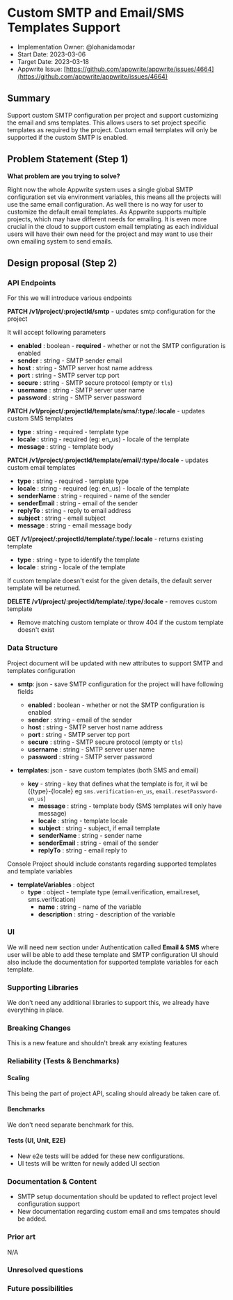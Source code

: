 # Custom SMTP and Email/SMS Templates Support

- Implementation Owner: @lohanidamodar
- Start Date: 2023-03-06
- Target Date: 2023-03-18
- Appwrite Issue: [https://github.com/appwrite/appwrite/issues/4664](https://github.com/appwrite/appwrite/issues/4664)

## Summary

[summary]: #summary

Support custom SMTP configuration per project and support customizing the email and sms templates. This allows users to set project specific templates as required by the project. Custom email templates will only be supported if the custom SMTP is enabled.

## Problem Statement (Step 1)

[problem-statement]: #problem-statement

**What problem are you trying to solve?**

Right now the whole Appwrite system uses a single global SMTP configuration set via environment variables, this means all the projects will use the same email configuration. As well there is no way for user to customize the default email templates. As Appwrite supports multiple projects, which may have different needs for emailing. It is even more crucial in the cloud to support custom email templating as each individual users will have their own need for the project and may want to use their own emailing system to send emails.

## Design proposal (Step 2)

[design-proposal]: #design-proposal

### API Endpoints

For this we will introduce various endpoints

**PATCH /v1/project/:projectId/smtp**       - updates smtp configuration for the project

It will accept following parameters

- **enabled** : boolean - **required** - whether or not the SMTP configuration is enabled
- **sender** : string - SMTP sender email
- **host** : string - SMTP server host name address
- **port** : string - SMTP server tcp port
- **secure** : string - SMTP secure protocol (empty or `tls`)
- **username** : string - SMTP server user name
- **password** : string - SMTP server password

**PATCH /v1/project/:projectId/template/sms/:type/:locale** - updates custom SMS templates

- **type** : string - required - template type
- **locale** : string - required (eg: en_us) - locale of the template
- **message** : string - template body

**PATCH /v1/project/:projectId/template/email/:type/:locale** - updates custom email templates

- **type** : string - required - template type
- **locale** : string - required (eg: en_us) - locale of the template
- **senderName** : string - required - name of the sender
- **senderEmail** : string - email of the sender
- **replyTo** : string - reply to email address
- **subject** : string - email subject
- **message** : string - email message body

**GET /v1/project/:projectId/template/:type/:locale** - returns existing template

- **type** : string - type to identify the template
- **locale** : string - locale of the template

If custom template doesn't exist for the given details, the default server template will be returned.

**DELETE /v1/project/:projectId/template/:type/:locale** - removes custom template
- Remove matching custom template or throw 404 if the custom template doesn't exist

### Data Structure

Project document will be updated with new attributes to support SMTP and templates configuration

- **smtp**: json - save SMTP configuration for the project will have following fields
    - **enabled** : boolean - whether or not the SMTP configuration is enabled
    - **sender** : string - email of the sender
    - **host** : string - SMTP server host name address
    - **port** : string - SMTP server tcp port
    - **secure** : string - SMTP secure protocol (empty or `tls`)
    - **username** : string - SMTP server user name
    - **password** : string - SMTP server password

- **templates**: json - save custom templates (both SMS and email)
    - **key** - string - key that defines what the template is for, it wil be ({type}-{locale} eg `sms.verification-en_us`, `email.resetPassword-en_us`)
        - **message** : string - template body (SMS templates will only have message)
        - **locale** : string - template locale
        - **subject** : string - subject, if email template
        - **senderName** : string - sender name
        - **senderEmail** : string - email of the sender
        - **replyTo** : string - email reply to

Console Project should include constants regarding supported templates and template variables

- **templateVariables** : object
    - **type** : object - template type (email.verification, email.reset, sms.verification)
        - **name** : string - name of the variable
        - **description** : string - description of the variable

### UI

We will need new section under Authentication called **Email & SMS** where user will be able to add these template and SMTP configuration
UI should also include the documentation for supported template variables for each template.

### Supporting Libraries

We don't need any additional libraries to support this, we already have everything in place.

### Breaking Changes

This is a new feature and shouldn't break any existing features

### Reliability (Tests & Benchmarks)

#### Scaling

This being the part of project API, scaling should already be taken care of.

#### Benchmarks

We don't need separate benchmark for this.

#### Tests (UI, Unit, E2E)

- New e2e tests will be added for these new configurations.
- UI tests will be written for newly added UI section

### Documentation & Content

- SMTP setup documentation should be updated to reflect project level configuration support
- New documentation regarding custom email and sms tempates should be added.

### Prior art

[prior-art]: #prior-art

<!--

Discuss prior art, both the good and the bad, in relation to this proposal.
A few examples of what this can include are:

- Does this functionality exist in other software, and what experience has their community had?
- For other teams: What lessons can we learn from what other communities have done here?
- Papers: Are there any published papers or great posts that discuss this? If you have some relevant papers to refer to, this can serve as a more detailed theoretical background.

This section is intended to encourage you as an author to think about the
lessons from other software, provide readers of your RFC with a fuller picture.
If there is no prior art, that is fine - your ideas are interesting to us, whether they are brand new or an adaptation from other software.

Write your answer below.
-->

N/A

### Unresolved questions

[unresolved-questions]: #unresolved-questions

<!-- What parts of the design do you expect to resolve through the RFC process before this gets merged? -->

<!-- Write your answer below. -->


### Future possibilities

[future-possibilities]: #future-possibilities

<!-- This is also a good place to "dump ideas" if they are out of scope for the RFC you are writing but otherwise related. -->

<!-- Write your answer below. -->
